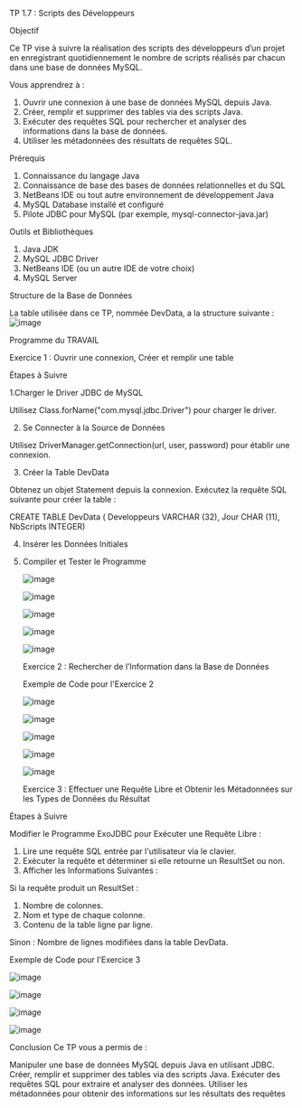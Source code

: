 TP 1.7 : Scripts des Développeurs

Objectif

Ce TP vise à suivre la réalisation des scripts des développeurs d’un projet en enregistrant quotidiennement le nombre de scripts réalisés par chacun dans une base de données MySQL.

Vous apprendrez à :

1. Ouvrir une connexion à une base de données MySQL depuis Java.
2. Créer, remplir et supprimer des tables via des scripts Java.
3. Exécuter des requêtes SQL pour rechercher et analyser des informations dans la base de données.
4. Utiliser les métadonnées des résultats de requêtes SQL.
   
Prérequis

1. Connaissance du langage Java
2. Connaissance de base des bases de données relationnelles et du SQL
3. NetBeans IDE ou tout autre environnement de développement Java
4. MySQL Database installé et configuré
5. Pilote JDBC pour MySQL (par exemple, mysql-connector-java.jar)
   
Outils et Bibliothèques

1. Java JDK
2. MySQL JDBC Driver
3. NetBeans IDE (ou un autre IDE de votre choix)
4. MySQL Server
   
Structure de la Base de Données

La table utilisée dans ce TP, nommée DevData, a la structure suivante :
![image](https://github.com/user-attachments/assets/46ef883a-1cda-495c-9643-69840d9e535e)

Programme du TRAVAIL

Exercice 1 : Ouvrir une connexion, Créer et remplir une table

Étapes à Suivre

1.Charger le Driver JDBC de MySQL

Utilisez Class.forName("com.mysql.jdbc.Driver") pour charger le driver.

2. Se Connecter à la Source de Données

Utilisez DriverManager.getConnection(url, user, password) pour établir une connexion.

3. Créer la Table DevData

Obtenez un objet Statement depuis la connexion.
Exécutez la requête SQL suivante pour créer la table :

CREATE TABLE DevData (
Developpeurs VARCHAR (32),
Jour CHAR (11),
NbScripts INTEGER)

4. Insérer les Données Initiales
5. Compiler et Tester le Programme


   ![image](https://github.com/user-attachments/assets/2729ba21-c86a-4f8b-8cc3-1a00e1ea798d)

   ![image](https://github.com/user-attachments/assets/cf65f113-bc6f-4c39-b90e-e0bde3eadde7)

   ![image](https://github.com/user-attachments/assets/f778a9fd-8c7e-41c0-894a-2899c7147326)

   ![image](https://github.com/user-attachments/assets/1ee7f923-f213-43c1-b355-e8b80b9a1e55)

   ![image](https://github.com/user-attachments/assets/dc98e26e-404a-4125-a340-db6aa14f0959)

   Exercice 2 : Rechercher de l’Information dans la Base de Données

   Exemple de Code pour l'Exercice 2

   ![image](https://github.com/user-attachments/assets/8bc0d012-0d20-482a-a100-5a54bedddd7a)

   ![image](https://github.com/user-attachments/assets/1f5c4575-0075-4b79-98c0-834c92d39817)

   ![image](https://github.com/user-attachments/assets/9d6882f2-fe16-4c53-99f2-1a5e10783cc1)

   ![image](https://github.com/user-attachments/assets/29fa2d45-b70f-4d11-8b54-bf54f75977d1)

   ![image](https://github.com/user-attachments/assets/411a29dd-b9be-4ba8-80ff-63295204eb6d)

   Exercice 3 : Effectuer une Requête Libre et Obtenir les Métadonnées sur les Types de Données du Résultat
   
Étapes à Suivre

Modifier le Programme ExoJDBC pour Exécuter une Requête Libre :

1. Lire une requête SQL entrée par l'utilisateur via le clavier.
2. Exécuter la requête et déterminer si elle retourne un ResultSet ou non.
3. Afficher les Informations Suivantes :

Si la requête produit un ResultSet :

1. Nombre de colonnes.
2. Nom et type de chaque colonne.
3. Contenu de la table ligne par ligne.
   
Sinon :
 Nombre de lignes modifiées dans la table DevData.
 
 Exemple de Code pour l'Exercice 3

 ![image](https://github.com/user-attachments/assets/2e5fd335-d4fb-4e9f-a954-74fedb1dafa8)

 ![image](https://github.com/user-attachments/assets/c18ca160-e9fb-4f12-908e-0497d7942563)

 ![image](https://github.com/user-attachments/assets/d73b0299-38c0-40f5-bdcc-a3f03c14d91f)

 ![image](https://github.com/user-attachments/assets/806b15c7-7d55-4871-a9b7-a3d6302da290)
 

Conclusion
Ce TP vous a permis de :

Manipuler une base de données MySQL depuis Java en utilisant JDBC.
Créer, remplir et supprimer des tables via des scripts Java.
Exécuter des requêtes SQL pour extraire et analyser des données.
Utiliser les métadonnées pour obtenir des informations sur les résultats des requêtes
















